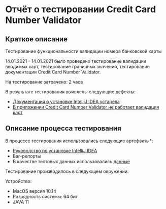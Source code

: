# Отчёт о тестировании Credit Card Number Validator

## Краткое описание
Тестирование функциональности валидации номера банковской карты

14.01.2021 - 14.01.2021 было проведено тестирование валидации вводимых карт, тестирование граничных значений, тестирование документации Credit Card Number Validator.

На тестирование затрачено: 2 часа

В результате тестирования выявлены следующие дефекты:
* [Документация о установке IntelliJ IDEA устарела](https://github.com/EkaterinaPeregudova/java1.2/issues/1)
* [В приложении Credit Card Number Validator не работает валидация карт](https://github.com/EkaterinaPeregudova/java1.2/issues/2)

## Описание процесса тестирования

В процессе тестирования использовались следующие артефакты*:
*  [Руководство по установке IntelliJ IDEA](https://github.com/netology-code/javaqa-homeworks/blob/master/intro/idea.md)
*  Баг-репорты
*  В качестве тестовых данных использовались [данные](https://www.kobzarev.com/other/testoviye-nomera-kreditnyh-kart/)

Тестирование производилось в следующем окружении:

Устройство: 
* MacOS версия 10.14
* Разрядность системы: 64 бит
* JAVA 11
